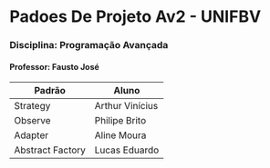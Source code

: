 # Padoes De Projeto Av2 - UNIFBV

### Disciplina: Programação Avançada 
#### Professor: Fausto José 

| Padrão  | Aluno |
|---- | ---- |
| Strategy| Arthur Vinícius|
| Observe| Philipe Brito|
| Adapter| Aline Moura| 
| Abstract Factory | Lucas Eduardo| 
